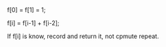 f[0] = f[1] = 1;

f[i] = f[i-1] + f[i-2];

If f[i] is know, record and return it, not cpmute repeat.